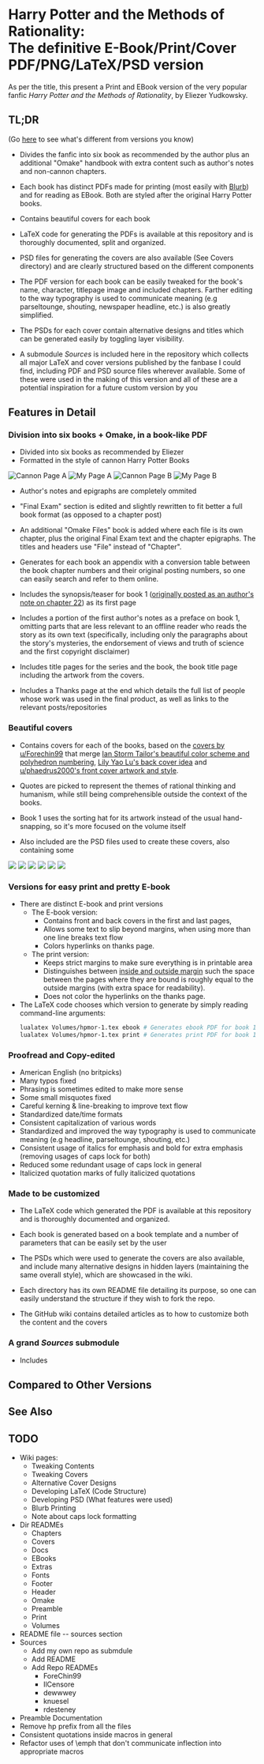 # Harry Potter and the Methods of Rationality: </br> The definitive E-Book/Print/Cover PDF/PNG/LaTeX/PSD version

As per the title, this present a Print and EBook version of the 
very popular fanfic *_Harry Potter and the Methods of Rationality_*,
by Eliezer Yudkowsky.

## TL;DR
(Go [here](#compared-to-other-versions) to see what's different from versions you know)
* Divides the fanfic into six book as recommended by the author plus an additional "Omake"
handbook with extra content such as author's notes and non-cannon chapters.

* Each book has distinct PDFs made for printing (most easily with [Blurb](https://www.blurb.com/pdf_uploader_frontend/index.html#/createBook))
and for reading as EBook. Both are styled after the original Harry Potter books.

* Contains beautiful covers for each book

* LaTeX code for generating the PDFs is available at this repository and 
is thoroughly documented, split and organized.

* PSD files for generating the covers are also available (See Covers directory) and are 
clearly structured based on the different components

* The PDF version for each book can be easily tweaked for the book's name, character, titlepage image and 
included chapters. Farther editing to the way typography is used to communicate meaning (e.g parseltounge,
shouting, newspaper headline, etc.) is also greatly simplified.

* The PSDs for each cover contain alternative designs and titles 
which can be generated easily by toggling layer visibility.

* A submodule _Sources_ is included here in the repository which collects all major 
LaTeX and cover versions published by the fanbase I could find, 
including PDF and PSD source files wherever available. Some of 
these were used in the making of this version and all of these 
are a potential inspiration for a future custom version by you

## Features in  Detail

### Division into six books + Omake, in a book-like PDF
* Divided into six books as recommended by Eliezer
* Formatted in the style of cannon Harry Potter Books

![Cannon Page A](Docs/Images/CanonPageExampleA.png)
![My Page A](Docs/Images/PDFPageExampleA.png)
![Cannon Page B](Docs/Images/CanonPageExampleB.png)
![My Page B](Docs/Images/PDFPageExampleB.png)

* Author's notes and epigraphs are completely ommited

* "Final Exam" section is edited and slightly rewritten 
to fit better a full book format (as opposed to a chapter 
post)

* An additional "Omake Files" book is added where each file is
its own chapter, plus the original Final Exam text and the chapter
epigraphs. The titles and headers use "File" instead of "Chapter".

* Generates for each book an appendix with a conversion table 
between the book chapter numbers and their original posting numbers,
so one can easily search and refer to them online.

* Includes the synopsis/teaser for book 1 ([originally posted as an author's 
note on chapter 22](https://www.hpmor.com/chapter/22)) as its first page

* Includes a portion of the first author's notes as a preface on book 1, 
omitting parts that are less relevant to an offline reader who reads the
story as its own text (specifically, including only the paragraphs about the 
story's mysteries, the endorsement of views and truth of science and the 
first copyright disclaimer)

* Includes title pages for the series and the book, the book title page 
including the artwork from the covers.

* Includes a Thanks page at the end which details the full list of people
whose work was used in the final product, as well as links to the relevant
posts/repositories


### Beautiful covers

* Contains covers for each of the books, based on the [covers by u/Forechin99](https://www.reddit.com/r/HPMOR/comments/hvlhkm/trying_to_make_my_own_book_covers_am_i_winning/)
  that merge [Ian Storm Tailor's beautiful color scheme and polyhedron numbering](https://github.com/ianstormtaylor/hpmor),
  [Lily Yao Lu's back cover idea](https://github.com/knuesel/hpmor#covers)
  and [u/phaedrus2000's front cover artwork and style](https://www.reddit.com/r/HPMOR/comments/70sug6/yet_another_set_of_printed_books/dn6e1ew/).

* Quotes are picked to represent the themes of rational thinking 
and humanism, while still being comprehensible outside the context 
of the books.

* Book 1 uses the sorting hat for its artwork instead of the 
usual hand-snapping, so it's more focused on the volume itself

* Also included are the PSD files used to create these covers, 
also containing some 

![](Docs/Images/cover1-thumbnail.png)
![](Docs/Images/cover2-thumbnail.png)
![](Docs/Images/cover3-thumbnail.png)
![](Docs/Images/cover4-thumbnail.png)
![](Docs/Images/cover5-thumbnail.png)
![](Docs/Images/cover6-thumbnail.png)


### Versions for easy print and pretty E-book

* There are distinct E-book and print versions
  * The E-book version:
    * Contains front and back covers in the first and last pages, 
    * Allows some text to slip beyond margins, when using more 
    than one line breaks text flow
    * Colors hyperlinks on thanks page.
  * The print version:
    * Keeps strict margins to make sure everything is in printable area
    * Distinguishes between [inside and outside margin](https://sterlingedblog.files.wordpress.com/2015/12/page-margins.png?w=559)
      such the space between the pages where they are bound is roughly equal to
      the outside margins (with extra space for readability). 
    * Does not color the hyperlinks on the thanks page.
* The LaTeX code chooses which version to generate by simply 
  reading command-line arguments:
  ```bash
  lualatex Volumes/hpmor-1.tex ebook # Generates ebook PDF for book 1
  lualatex Volumes/hpmor-1.tex print # Generates print PDF for book 1
  ```

### Proofread and Copy-edited
  * American English (no britpicks)
  * Many typos fixed
  * Phrasing is sometimes edited to make more sense
  * Some small misquotes fixed
  * Careful kerning & line-breaking to improve text flow
  * Standardized date/time formats
  * Consistent capitalization of various words
  * Standardized and improved the way typography is used
  to communicate meaning (e.g headline, parseltounge, shouting, etc.)
  * Consistent usage of italics for emphasis and bold for extra emphasis (removing usages of caps lock for both)
  * Reduced some redundant usage of caps lock in general
  * Italicized quotation marks of fully italicized quotations

### Made to be customized
  * The LaTeX code which generated the PDF is available at this repository
  and is thoroughly documented and organized. 

  * Each book is generated based on a book template and a number of parameters
  that can be easily set by the user  

  * The PSDs which were used to generate the covers are also available, 
  and include many alternative designs in hidden layers (maintaining the 
  same overall style), which are showcased in the wiki.

  * Each directory has its own README file detailing its purpose, 
  so one can easily understand the structure if they wish to fork the repo.

  * The GitHub wiki contains detailed articles as to how to customize 
  both the content and the covers
  
### A grand _Sources_ submodule
  * Includes 

## Compared to Other Versions

## See Also


## TODO

- Wiki pages: 
  - Tweaking Contents
  - Tweaking Covers
  - Alternative Cover Designs
  - Developing LaTeX (Code Structure)
  - Developing PSD (What features were used)
  - Blurb Printing
  - Note about caps lock formatting
- Dir READMEs
  - Chapters
  - Covers
  - Docs
  - EBooks
  - Extras
  - Fonts
  - Footer
  - Header
  - Omake
  - Preamble
  - Print
  - Volumes
- README file -- sources section
- Sources
  - Add my own repo as submdule
  - Add README
  - Add Repo READMEs
    - ForeChin99
    - IlCensore
    - dewwwey
    - knuesel
    - rdesteney
- Preamble Documentation
- Remove hp prefix from all the files
- Consistent quotations inside macros in general
- Refactor uses of \emph that don't communicate inflection into 
appropriate macros